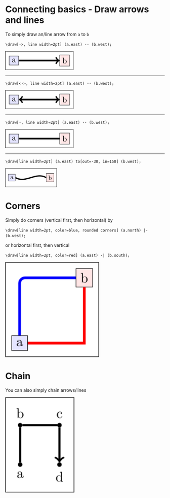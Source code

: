 # Connecting basics - Draw arrows and lines

To simply draw an/line arrow from `a` to `b`

`\draw[->, line width=2pt] (a.east) -- (b.west);`

<img src="../../../src/00_basics/01_connecting_nodes_basics/simple-connect.svg" height="60">

___

`\draw[<->, line width=2pt] (a.east) -- (b.west);`

<img src="../../../src/00_basics/01_connecting_nodes_basics/simple-connect_double.svg" height="60">

___

`\draw[-, line width=2pt] (a.east) -- (b.west);`

<img src="../../../src/00_basics/01_connecting_nodes_basics/simple-connect_flat.svg" height="60">

___

`\draw[line width=2pt] (a.east) to[out=-30, in=150] (b.west);`

<img src="../../../src/00_basics/01_connecting_nodes_basics/simple-connect_curved.svg" height="60">

# Corners

Simply do corners (vertical first, then horizontal) by 

`\draw[line width=2pt, color=blue, rounded corners] (a.north) |- (b.west);`

or horizontal first, then vertical

`\draw[line width=2pt, color=red] (a.east) -| (b.south);`

<img src="../../../src/00_basics/01_connecting_nodes_basics/simple-connect_corner.svg" height="300">

# Chain

You can also simply chain arrows/lines

<img src="../../../src/00_basics/01_connecting_nodes_basics/simple-connect_chain.svg" height="300">



